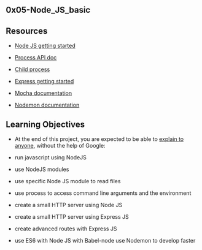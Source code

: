 ## 0x05-Node_JS_basic


## Resources

- [Node JS getting started](https://intranet.alxswe.com/rltoken/DsbbpVM05J3r6rd_2u8mPw)

- [Process API doc](https://intranet.alxswe.com/rltoken/Wt69QV2xygB4GEqob26AjQ)

- [Child process](https://intranet.alxswe.com/rltoken/IS4y9rRCblX71W_oeXpymw)

- [Express getting started](https://intranet.alxswe.com/rltoken/XsfrhG9NRLuuaTpVZlZv_g)

- [Mocha documentation](https://intranet.alxswe.com/rltoken/EBGDj1FwLrK_y4kgxp8hfg)

- [Nodemon documentation](https://intranet.alxswe.com/rltoken/vnDSbLsicMDdxcf5YUSXIg)


## Learning Objectives

- At the end of this project, you are expected to be able to [explain to anyone](https://intranet.alxswe.com/rltoken/vXmxtc5JH_CeIWReMTNhDA), without the help of Google:

- run javascript using NodeJS

- use NodeJS modules

- use specific Node JS module to read files

- use process to access command line arguments and the environment

- create a small HTTP server using Node JS

- create a small HTTP server using Express JS

- create advanced routes with Express JS

- use ES6 with Node JS with Babel-node
use Nodemon to develop faster